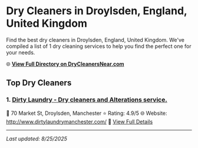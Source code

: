 # Dry Cleaners in Droylsden, England, United Kingdom

Find the best dry cleaners in Droylsden, England, United Kingdom. We've compiled a list of 1 dry cleaning services to help you find the perfect one for your needs.

🌐 **[View Full Directory on DryCleanersNear.com](https://drycleanersnear.com/city/United%20Kingdom/England/Droylsden)**

## Top Dry Cleaners

### 1. [Dirty Laundry - Dry cleaners and Alterations service.](https://drycleanersnear.com/dryCleaner/6892b7657a636409f9a3397a/dirty-laundry-dry-cleaners-and-alterations-service)
📍 70 Market St, Droylsden, Manchester
⭐ Rating: 4.9/5
🌐 Website: http://www.dirtylaundrymanchester.com/
🔗 [View Full Details](https://drycleanersnear.com/dryCleaner/6892b7657a636409f9a3397a/dirty-laundry-dry-cleaners-and-alterations-service)


---

*Last updated: 8/25/2025*
